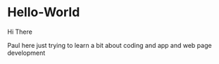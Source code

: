 # Hello-World

Hi There

Paul here just trying to learn a bit about coding and app and web page development
